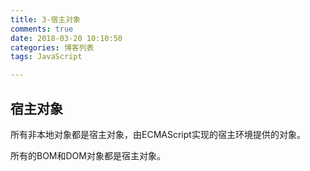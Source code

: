 ```yaml
---
title: 3-宿主对象
comments: true
date: 2018-03-20 10:10:50
categories: 博客列表
tags: JavaScript

---
```


## 宿主对象

所有非本地对象都是宿主对象，由ECMAScript实现的宿主环境提供的对象。

所有的BOM和DOM对象都是宿主对象。
